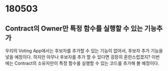 # 180503

## Contract의 Owner만 특정 함수를 실행할 수 있는 기능추가

우리의 Voting App에서는 후보자를 추가할 수 있는 기능이 없어서, 후보자 추가 기능을 넣을 예정이다. 하지만 아무나 후보자를 추가 할 수 있다면 굉장히 혼란스럽겠지? 
이번에는 Contract의 소유자만이 특정 함수를 실행할 수 있는 코드를 추가해 볼 예정이다. 



